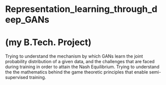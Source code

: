 # Representation_learning_through_deep_GANs 
# (my B.Tech. Project)
Trying to understand the mechanism by which GANs learn the joint probability distribution of a given data, and the challenges that are faced during training in order to attain the Nash Equilibrium.
Trying to understand the the mathematics behind the game theoretic principles that enable semi-supervised training.
